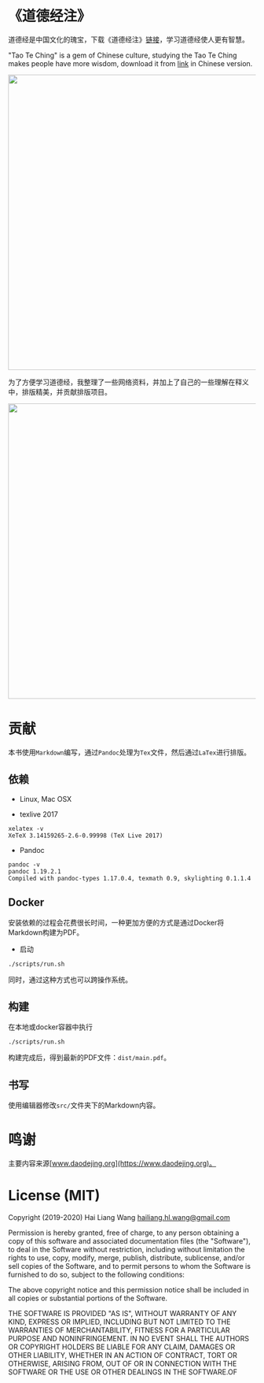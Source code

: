 # 《道德经注》


道德经是中国文化的瑰宝，下载《道德经注》[链接](https://github.com/hailiang-wang/book-of-tao/raw/master/docs/道德经.pdf)，学习道德经使人更有智慧。

"Tao Te Ching" is a gem of Chinese culture, studying the Tao Te Ching makes people have more wisdom, download it from [link](https://github.com/Samurais/book-of-tao/raw/master/docs/道德经.pdf) in Chinese version.

<img src="./docs/laozi.jpeg" class="center" width="600">


为了方便学习道德经，我整理了一些网络资料，并加上了自己的一些理解在释义中，排版精美，并贡献排版项目。

<img src="./docs/sample.png" class="center" width="600">

# 贡献

本书使用`Markdown`编写，通过`Pandoc`处理为`Tex`文件，然后通过`LaTex`进行排版。

## 依赖

* Linux, Mac OSX

* texlive 2017

```
xelatex -v
XeTeX 3.14159265-2.6-0.99998 (TeX Live 2017)
```

* Pandoc

```
pandoc -v
pandoc 1.19.2.1
Compiled with pandoc-types 1.17.0.4, texmath 0.9, skylighting 0.1.1.4
```

## Docker

安装依赖的过程会花费很长时间，一种更加方便的方式是通过Docker将Markdown构建为PDF。

* 启动

```
./scripts/run.sh
```

同时，通过这种方式也可以跨操作系统。

## 构建

在本地或docker容器中执行

```
./scripts/run.sh
```

构建完成后，得到最新的PDF文件：`dist/main.pdf`。


## 书写

使用编辑器修改`src/`文件夹下的Markdown内容。

# 鸣谢

主要内容来源[www.daodejing.org](https://www.daodejing.org)。


# License (MIT)

Copyright (2019-2020) Hai Liang Wang <hailiang.hl.wang@gmail.com> 

Permission is hereby granted, free of charge, to any person obtaining a copy of this software and associated documentation files (the "Software"), to deal in the Software without restriction, including without limitation the rights to use, copy, modify, merge, publish, distribute, sublicense, and/or sell copies of the Software, and to permit persons to whom the Software is furnished to do so, subject to the following conditions:

The above copyright notice and this permission notice shall be included in all copies or substantial portions of the Software.

THE SOFTWARE IS PROVIDED "AS IS", WITHOUT WARRANTY OF ANY KIND, EXPRESS OR IMPLIED, INCLUDING BUT NOT LIMITED TO THE WARRANTIES OF MERCHANTABILITY, FITNESS FOR A PARTICULAR PURPOSE AND NONINFRINGEMENT. IN NO EVENT SHALL THE AUTHORS OR COPYRIGHT HOLDERS BE LIABLE FOR ANY CLAIM, DAMAGES OR OTHER LIABILITY, WHETHER IN AN ACTION OF CONTRACT, TORT OR OTHERWISE, ARISING FROM, OUT OF OR IN CONNECTION WITH THE SOFTWARE OR THE USE OR OTHER DEALINGS IN THE SOFTWARE.OF


